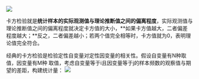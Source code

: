 
![](https://upload-images.jianshu.io/upload_images/18339009-aa58fc256f8c4190.png?imageMogr2/auto-orient/strip%7CimageView2/2/w/1240)

卡方检验就是**统计样本的实际观测值与理论推断值之间的偏离程度**，实际观测值与理论推断值之间的偏离程度就决定卡方值的大小，**如果卡方值越大，二者偏差程度越大；**反之，二者偏差越小；若两个值完全相等时，卡方值就为0，表明理论值完全符合。

经典的卡方检验是检验定性自变量对定性因变量的相关性。假设自变量有N种取值，因变量有M种 取值，考虑自变量等于i且因变量等于j的样本频数的观察值与期望的差距，构建统计量：
![](https://upload-images.jianshu.io/upload_images/18339009-c0432bf581ca4173.png?imageMogr2/auto-orient/strip%7CimageView2/2/w/1240)

